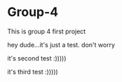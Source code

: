 # Group-4
This is group 4 first project


hey dude...it's just a test.
don't worry


it's second test :)))))


it's third test :)))))